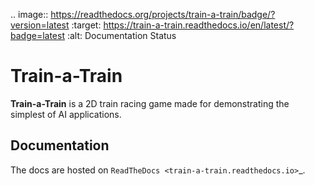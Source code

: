 .. image:: https://readthedocs.org/projects/train-a-train/badge/?version=latest
:target: https://train-a-train.readthedocs.io/en/latest/?badge=latest
:alt: Documentation Status

Train-a-Train
====================================================
**Train-a-Train** is a 2D train racing game made for demonstrating the simplest of AI applications.

Documentation
-------------

The docs are hosted on `ReadTheDocs <train-a-train.readthedocs.io>`_.

